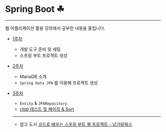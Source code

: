 # Spring Boot ☘ 
___

웹 어플리케이션 활용 강의에서 공부한 내용을 올립니다.
+ [1주차]()
  + 개발 도구 준비 및 세팅
  + 스프링 부트 프로젝트 생성
+ [2주차]()
  + MariaDB 소개
  + `Spring Data JPA` 를 이용해 프로젝트 생성
+ [3주차](https://github.com/DevJaepaL/Spring/tree/master/3W-Study)
  + `Entity` & `JPARepository`
  + [`CRUD` 테스트 및 페이징 & Sort](https://github.com/DevJaepaL/Spring/blob/master/3W-Study/src/test/java/kr/ac/poly/ex2/repository/MemoRepositoryTests.java)
  
  ___
  
  + 참고 도서
  [코드로 배우는 스프링 부트 웹 프로젝트 - 남가람북스](https://www.namgarambooks.co.kr/entry/17-%EC%BD%94%EB%93%9C%EB%A1%9C-%EB%B0%B0%EC%9A%B0%EB%8A%94-%EC%8A%A4%ED%94%84%EB%A7%81-%EB%B6%80%ED%8A%B8-%EC%9B%B9-%ED%94%84%EB%A1%9C%EC%A0%9D%ED%8A%B8)

